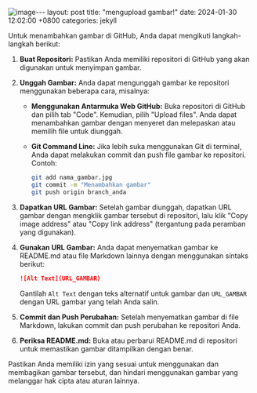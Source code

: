 ![image](https://github.com/smkkeren022/jekyll/assets/156056696/49f948d6-3b0a-461b-b360-f755dfddcc1a)---
layout: post
title:  "mengupload gambar!"
date:   2024-01-30 12:02:00 +0800
categories: jekyll 

Untuk menambahkan gambar di GitHub, Anda dapat mengikuti langkah-langkah berikut:

1. **Buat Repositori:**
   Pastikan Anda memiliki repositori di GitHub yang akan digunakan untuk menyimpan gambar.

2. **Unggah Gambar:**
   Anda dapat mengunggah gambar ke repositori menggunakan beberapa cara, misalnya:

   - **Menggunakan Antarmuka Web GitHub:**
     Buka repositori di GitHub dan pilih tab "Code". Kemudian, pilih "Upload files". Anda dapat menambahkan gambar dengan menyeret dan melepaskan atau memilih file untuk diunggah.

   - **Git Command Line:**
     Jika lebih suka menggunakan Git di terminal, Anda dapat melakukan commit dan push file gambar ke repositori. Contoh:
     ```bash
     git add nama_gambar.jpg
     git commit -m "Menambahkan gambar"
     git push origin branch_anda
     ```

3. **Dapatkan URL Gambar:**
   Setelah gambar diunggah, dapatkan URL gambar dengan mengklik gambar tersebut di repositori, lalu klik "Copy image address" atau "Copy link address" (tergantung pada peramban yang digunakan).

4. **Gunakan URL Gambar:**
   Anda dapat menyematkan gambar ke README.md atau file Markdown lainnya dengan menggunakan sintaks berikut:
   ```markdown
   ![Alt Text](URL_GAMBAR)
   ```
   Gantilah `Alt Text` dengan teks alternatif untuk gambar dan `URL_GAMBAR` dengan URL gambar yang telah Anda salin.

5. **Commit dan Push Perubahan:**
   Setelah menyematkan gambar di file Markdown, lakukan commit dan push perubahan ke repositori Anda.

6. **Periksa README.md:**
   Buka atau perbarui README.md di repositori untuk memastikan gambar ditampilkan dengan benar.

Pastikan Anda memiliki izin yang sesuai untuk menggunakan dan membagikan gambar tersebut, dan hindari menggunakan gambar yang melanggar hak cipta atau aturan lainnya.















